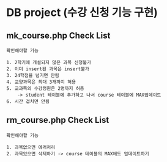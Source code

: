 # DB project (수강 신청 기능 구현)

## mk_course.php Check List
```
확인해야할 기능

1. 2학기에 개설되지 않은 과목 신청불가
2. 이미 insert된 과목은 insert불가
3. 24학점을 넘기면 안됨
4. 교양과목은 최대 3개까지 허용
5. 교과목의 수강정원은 2명까지 허용 
    -> student 테이블에 추가하고 나서 course 테이블에 MAX업데이트
6. 시간 겹치면 안됨
```

## rm_course.php Check List
```
확인해야할 기능

1. 과목없으면 에러처리
2. 과목있으면 삭제하기 -> course 테이블의 MAX에도 업데이트하기
```